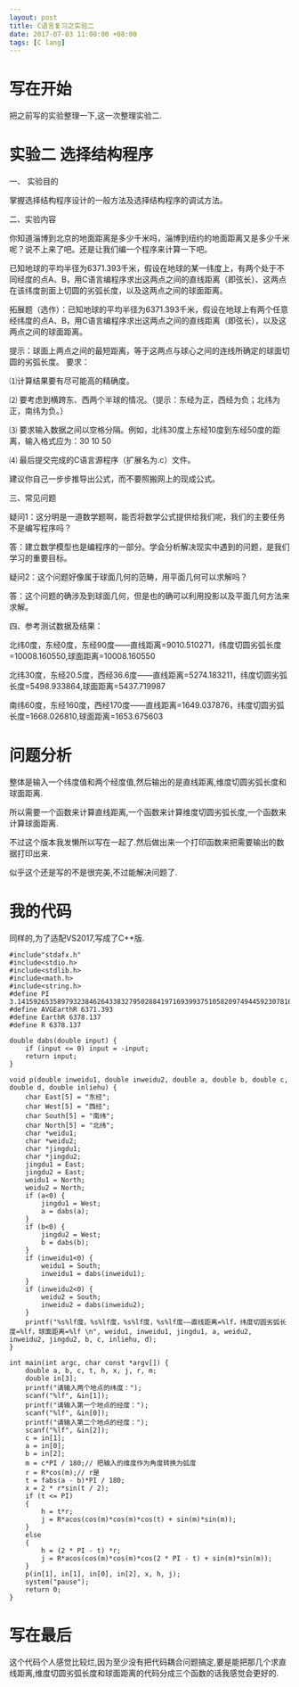```yaml
---
layout: post
title: C语言复习之实验二
date: 2017-07-03 11:00:00 +08:00
tags: [C lang]
---
```


# 写在开始
把之前写的实验整理一下,这一次整理实验二.
# 实验二 选择结构程序

一、 实验目的

掌握选择结构程序设计的一般方法及选择结构程序的调试方法。

二、实验内容

你知道淄博到北京的地面距离是多少千米吗，淄博到纽约的地面距离又是多少千米呢？说不上来了吧。还是让我们编一个程序来计算一下吧。

已知地球的平均半径为6371.393千米，假设在地球的某一纬度上，有两个处于不同经度的点A、B，用C语言编程序求出这两点之间的直线距离（即弦长）、这两点在该纬度剖面上切圆的劣弧长度，以及这两点之间的球面距离。

拓展题（选作）：已知地球的平均半径为6371.393千米，假设在地球上有两个任意经纬度的点A、B，用C语言编程序求出这两点之间的直线距离（即弦长），以及这两点之间的球面距离。

提示：球面上两点之间的最短距离，等于这两点与球心之间的连线所确定的球面切圆的劣弧长度。
要求：　

 ⑴计算结果要有尽可能高的精确度。

 ⑵ 要考虑到横跨东、西两个半球的情况。（提示：东经为正，西经为负；北纬为正，南纬为负。）

 ⑶ 要求输入数据之间以空格分隔。例如，北纬30度上东经10度到东经50度的距离，输入格式应为：30 10 50

 ⑷ 最后提交完成的C语言源程序（扩展名为.c）文件。

 建议你自己一步步推导出公式，而不要照搬网上的现成公式。

三、常见问题

疑问1：这分明是一道数学题啊，能否将数学公式提供给我们呢，我们的主要任务不是编写程序吗？

答：建立数学模型也是编程序的一部分。学会分析解决现实中遇到的问题，是我们学习的重要目标。

疑问2：这个问题好像属于球面几何的范畴，用平面几何可以求解吗？

答：这个问题的确涉及到球面几何，但是也的确可以利用投影以及平面几何方法来求解。

四、参考测试数据及结果：

北纬0度，东经0度，东经90度——直线距离=9010.510271，纬度切圆劣弧长度=10008.160550,球面距离=10008.160550

北纬30度，东经20.5度，西经36.6度——直线距离=5274.183211，纬度切圆劣弧长度=5498.933864,球面距离=5437.719987

南纬60度，东经160度，西经170度——直线距离=1649.037876，纬度切圆劣弧长度=1668.026810,球面距离=1653.675603
# 问题分析
整体是输入一个纬度值和两个经度值,然后输出的是直线距离,维度切圆劣弧长度和球面距离.

所以需要一个函数来计算直线距离,一个函数来计算维度切圆劣弧长度,一个函数来计算球面距离.

不过这个版本我发懒所以写在一起了.然后做出来一个打印函数来把需要输出的数据打印出来.

似乎这个还是写的不是很完美,不过能解决问题了.
# 我的代码
同样的,为了适配VS2017,写成了C++版.
```
#include"stdafx.h"
#include<stdio.h>
#include<stdlib.h>
#include<math.h>
#include<string.h>
#define PI 3.14159265358979323846264338327950288419716939937510582097494459230781640628
#define AVGEarthR 6371.393
#define EarthR 6378.137
#define R 6378.137

double dabs(double input) {
	if (input <= 0) input = -input;
	return input;
}

void p(double inweidu1, double inweidu2, double a, double b, double c, double d, double inliehu) {
	char East[5] = "东经";
	char West[5] = "西经";
	char South[5] = "南纬";
	char North[5] = "北纬";
	char *weidu1;
	char *weidu2;
	char *jingdu1;
	char *jingdu2;
	jingdu1 = East;
	jingdu2 = East;
	weidu1 = North;
	weidu2 = North;
	if (a<0) {
		jingdu1 = West;
		a = dabs(a);
	}
	if (b<0) {
		jingdu2 = West;
		b = dabs(b);
	}
	if (inweidu1<0) {
		weidu1 = South;
		inweidu1 = dabs(inweidu1);
	}
	if (inweidu2<0) {
		weidu2 = South;
		inweidu2 = dabs(inweidu2);
	}
	printf("%s%lf度，%s%lf度，%s%lf度，%s%lf度——直线距离=%lf，纬度切圆劣弧长度=%lf，球面距离=%lf \n", weidu1, inweidu1, jingdu1, a, weidu2, inweidu2, jingdu2, b, c, inliehu, d);
}

int main(int argc, char const *argv[]) {
	double a, b, c, t, h, x, j, r, m;
	double in[3];
	printf("请输入两个地点的纬度：");
	scanf("%lf", &in[1]);
	printf("请输入第一个地点的经度：");
	scanf("%lf", &in[0]);
	printf("请输入第二个地点的经度：");
	scanf("%lf", &in[2]);
	c = in[1];
	a = in[0];
	b = in[2];
	m = c*PI / 180;// 把输入的维度作为角度转换为弧度
	r = R*cos(m);// r是
	t = fabs(a - b)*PI / 180;
	x = 2 * r*sin(t / 2);
	if (t <= PI)
	{
		h = t*r;
		j = R*acos(cos(m)*cos(m)*cos(t) + sin(m)*sin(m));
	}
	else
	{
		h = (2 * PI - t) *r;
		j = R*acos(cos(m)*cos(m)*cos(2 * PI - t) + sin(m)*sin(m));
	}
	p(in[1], in[1], in[0], in[2], x, h, j);
	system("pause");
	return 0;
}
```
# 写在最后
这个代码个人感觉比较烂,因为至少没有把代码耦合问题搞定,要是能把那几个求直线距离,维度切圆劣弧长度和球面距离的代码分成三个函数的话我感觉会更好的.
